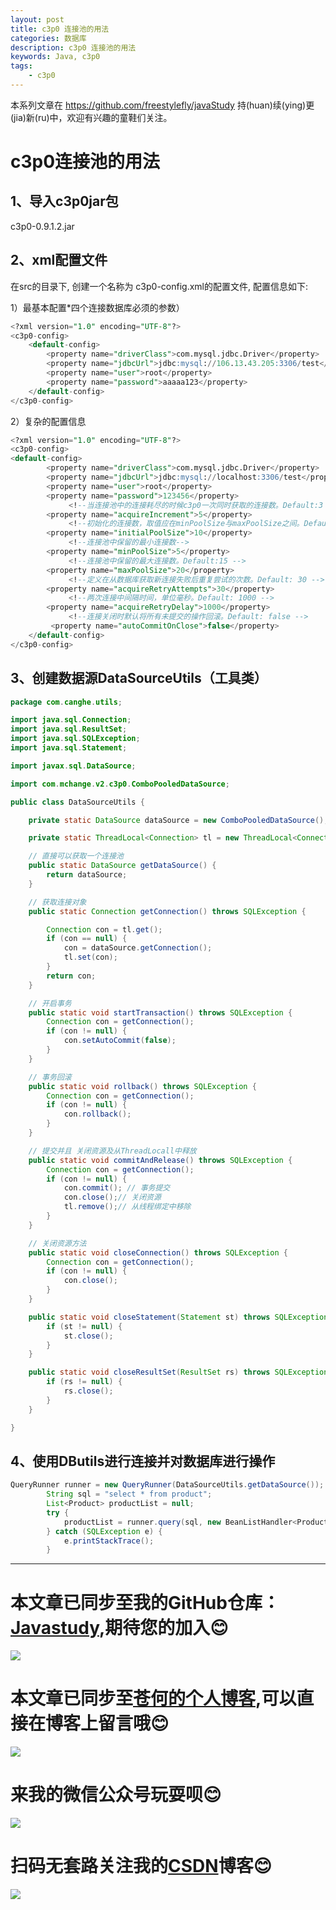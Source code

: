 ```yaml
---
layout: post
title: c3p0 连接池的用法
categories: 数据库
description: c3p0 连接池的用法
keywords: Java, c3p0
tags:
	- c3p0
---
```


本系列文章在 <https://github.com/freestylefly/javaStudy> 持(huan)续(ying)更(jia)新(ru)中，欢迎有兴趣的童鞋们关注。

# c3p0连接池的用法

## 1、导入c3p0jar包

c3p0-0.9.1.2.jar

## 2、xml配置文件

在src的目录下, 创建一个名称为 c3p0-config.xml的配置文件, 配置信息如下:

1）最基本配置*四个连接数据库必须的参数）

```sql
<?xml version="1.0" encoding="UTF-8"?>
<c3p0-config>
	<default-config>
		<property name="driverClass">com.mysql.jdbc.Driver</property>
		<property name="jdbcUrl">jdbc:mysql://106.13.43.205:3306/test</property>
		<property name="user">root</property>
		<property name="password">aaaaa123</property>
	</default-config> 
</c3p0-config> 
```

2）复杂的配置信息

```sql
<?xml version="1.0" encoding="UTF-8"?>
<c3p0-config>
<default-config>  
        <property name="driverClass">com.mysql.jdbc.Driver</property>  
        <property name="jdbcUrl">jdbc:mysql://localhost:3306/test</property>  
        <property name="user">root</property>  
        <property name="password">123456</property>  
             <!--当连接池中的连接耗尽的时候c3p0一次同时获取的连接数。Default:3 -->  
        <property name="acquireIncrement">5</property>  
             <!--初始化的连接数，取值应在minPoolSize与maxPoolSize之间。Default: 3-->  
        <property name="initialPoolSize">10</property>  
             <!--连接池中保留的最小连接数-->  
        <property name="minPoolSize">5</property>  
             <!--连接池中保留的最大连接数。Default:15 -->  
        <property name="maxPoolSize">20</property>  
             <!--定义在从数据库获取新连接失败后重复尝试的次数。Default: 30 -->  
        <property name="acquireRetryAttempts">30</property>  
             <!--两次连接中间隔时间，单位毫秒。Default: 1000 -->  
        <property name="acquireRetryDelay">1000</property>  
             <!--连接关闭时默认将所有未提交的操作回滚。Default: false -->  
         <property name="autoCommitOnClose">false</property>  
    </default-config> 
</c3p0-config>
```

## 3、创建数据源DataSourceUtils（工具类）

```java
package com.canghe.utils;

import java.sql.Connection;
import java.sql.ResultSet;
import java.sql.SQLException;
import java.sql.Statement;

import javax.sql.DataSource;

import com.mchange.v2.c3p0.ComboPooledDataSource;

public class DataSourceUtils {

	private static DataSource dataSource = new ComboPooledDataSource();

	private static ThreadLocal<Connection> tl = new ThreadLocal<Connection>();

	// 直接可以获取一个连接池
	public static DataSource getDataSource() {
		return dataSource;
	}

	// 获取连接对象
	public static Connection getConnection() throws SQLException {

		Connection con = tl.get();
		if (con == null) {
			con = dataSource.getConnection();
			tl.set(con);
		}
		return con;
	}

	// 开启事务
	public static void startTransaction() throws SQLException {
		Connection con = getConnection();
		if (con != null) {
			con.setAutoCommit(false);
		}
	}

	// 事务回滚
	public static void rollback() throws SQLException {
		Connection con = getConnection();
		if (con != null) {
			con.rollback();
		}
	}

	// 提交并且 关闭资源及从ThreadLocall中释放
	public static void commitAndRelease() throws SQLException {
		Connection con = getConnection();
		if (con != null) {
			con.commit(); // 事务提交
			con.close();// 关闭资源
			tl.remove();// 从线程绑定中移除
		}
	}

	// 关闭资源方法
	public static void closeConnection() throws SQLException {
		Connection con = getConnection();
		if (con != null) {
			con.close();
		}
	}

	public static void closeStatement(Statement st) throws SQLException {
		if (st != null) {
			st.close();
		}
	}

	public static void closeResultSet(ResultSet rs) throws SQLException {
		if (rs != null) {
			rs.close();
		}
	}

}

```



## 4、使用DButils进行连接并对数据库进行操作

```java
QueryRunner runner = new QueryRunner(DataSourceUtils.getDataSource());
		String sql = "select * from product";
		List<Product> productList = null;
		try {
			productList = runner.query(sql, new BeanListHandler<Product>(Product.class));
		} catch (SQLException e) {
			e.printStackTrace();
		}
```

------
# 本文章已同步至我的GitHub仓库：<a href="https://github.com/freestylefly/javaStudy">Javastudy</a>,期待您的加入:blush:
<img src="http://pp8g2fyug.bkt.clouddn.com/github.jpg" width=""/>

# 本文章已同步至<a href="https://freestylefly.github.io/">苍何的个人博客</a>,可以直接在博客上留言哦:blush:
<img src="http://pp8g2fyug.bkt.clouddn.com/myblog..png" width=""/>

# 来我的微信公众号玩耍呗:blush:
<img src="http://pp8g2fyug.bkt.clouddn.com/weixingongzhonghao.jpg" width=""/>

# 扫码无套路关注我的<a href="https://blog.csdn.net/qq_43270074?orderby=UpdateTime">CSDN</a>博客:blush:
<img src="http://pp8g2fyug.bkt.clouddn.com/CSDN.png" width=""/>

